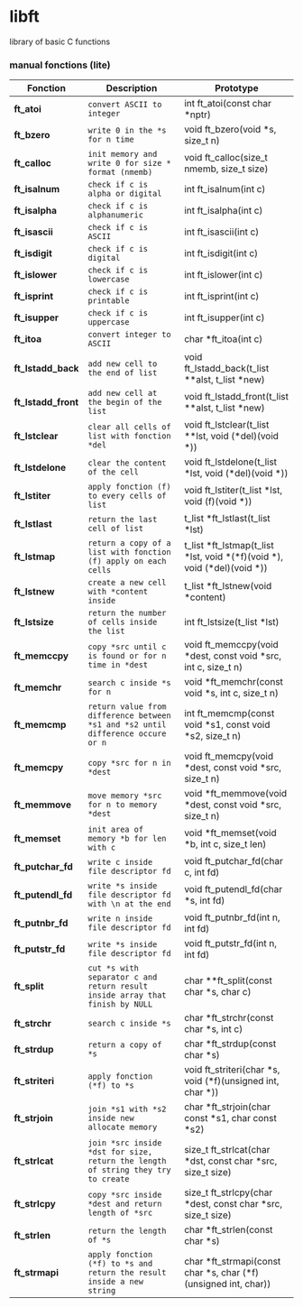 # libft
library of basic C functions

### manual fonctions (lite)
| Fonction | Description | Prototype |
| --- | --- | --- |
| **ft_atoi** | `convert ASCII to integer` | int ft_atoi(const char *nptr) |
| **ft_bzero** | `write 0 in the *s for n time` | void ft_bzero(void *s, size_t n) |
| **ft_calloc** | `init memory and write 0 for size * format (nmemb)` | void ft_calloc(size_t nmemb, size_t size) |
| **ft_isalnum** | `check if c is alpha or digital` | int ft_isalnum(int c) |
| **ft_isalpha** | `check if c is alphanumeric` | int ft_isalpha(int c) |
| **ft_isascii** | `check if c is ASCII` | int ft_isascii(int c) |
| **ft_isdigit** | `check if c is digital` | int ft_isdigit(int c) |
| **ft_islower** | `check if c is lowercase` | int ft_islower(int c) |
| **ft_isprint** | `check if c is printable` | int ft_isprint(int c) |
| **ft_isupper** | `check if c is uppercase` | int ft_isupper(int c) |
| **ft_itoa** | `convert integer to ASCII` | char *ft_itoa(int c) |
| **ft_lstadd_back** | `add new cell to the end of list` | void ft_lstadd_back(t_list **alst, t_list *new) |
| **ft_lstadd_front** | `add new cell at the begin of the list` | void ft_lstadd_front(t_list **alst, t_list *new) |
| **ft_lstclear** | `clear all cells of list with fonction *del` | void ft_lstclear(t_list **lst, void (*del)(void *)) |
| **ft_lstdelone** | `clear the content of the cell` | void ft_lstdelone(t_list *lst, void (*del)(void *)) |
| **ft_lstiter** | `apply fonction (f) to every cells of list` | void ft_lstiter(t_list *lst, void (f)(void *)) |
| **ft_lstlast** | `return the last cell of list` | t_list *ft_lstlast(t_list *lst) |
| **ft_lstmap** | `return a copy of a list with fonction (f) apply on each cells` | t_list *ft_lstmap(t_list *lst, void *(*f)(void *), void (*del)(void *)) |
| **ft_lstnew** | `create a new cell with *content inside` | t_list *ft_lstnew(void *content) |
| **ft_lstsize** | `return the number of cells inside the list` | int ft_lstsize(t_list *lst) |
| **ft_memccpy** | `copy *src until c is found or for n time in *dest ` | void ft_memccpy(void *dest, const void *src, int c, size_t n) |
| **ft_memchr** | `search c inside *s for n` | void *ft_memchr(const void *s, int c, size_t n) |
| **ft_memcmp** | `return value from difference between *s1 and *s2 until difference occure or n` | int ft_memcmp(const void *s1, const void *s2, size_t n) |
| **ft_memcpy** | `copy *src for n in *dest` | void ft_memcpy(void *dest, const void *src, size_t n) |
| **ft_memmove** | `move memory *src for n to memory *dest` | void	*ft_memmove(void *dest, const void *src, size_t n) |
| **ft_memset** | `init area of memory *b for len with c` | void	*ft_memset(void *b, int c, size_t len) |
| **ft_putchar_fd** | `write c inside file descriptor fd` | void	ft_putchar_fd(char c, int fd) |
| **ft_putendl_fd** | `write *s inside file descriptor fd with \n at the end` | void	ft_putendl_fd(char *s, int fd) |
| **ft_putnbr_fd** | `write n inside file descriptor fd` | void	ft_putnbr_fd(int n, int fd) |
| **ft_putstr_fd** | `write *s inside file descriptor fd` | void	ft_putstr_fd(int n, int fd) |
| **ft_split** | `cut *s with separator c and return result inside array that finish by NULL` | char	**ft_split(const char *s, char c) |
| **ft_strchr** | `search c inside *s` | char	*ft_strchr(const char *s, int c) |
| **ft_strdup** | `return a copy of *s` | char	*ft_strdup(const char *s) |
| **ft_striteri** | `apply fonction (*f) to *s` | void	ft_striteri(char *s, void (*f)(unsigned int, char *)) |
| **ft_strjoin** | `join *s1 with *s2 inside new allocate memory` | char	*ft_strjoin(char const *s1, char const *s2) |
| **ft_strlcat** | `join *src inside *dst for size, return the length of string they try to create` | size_t	ft_strlcat(char *dst, const char *src, size_t size) |
| **ft_strlcpy** | `copy *src inside *dest and return length of *src` | size_t	ft_strlcpy(char *dest, const char *src, size_t size) |
| **ft_strlen** | `return the length of *s` | char	*ft_strlen(const char *s) |
| **ft_strmapi** | `apply fonction (*f) to *s and return the result inside a new string` | char	*ft_strmapi(const char *s, char (*f)(unsigned int, char)) |
